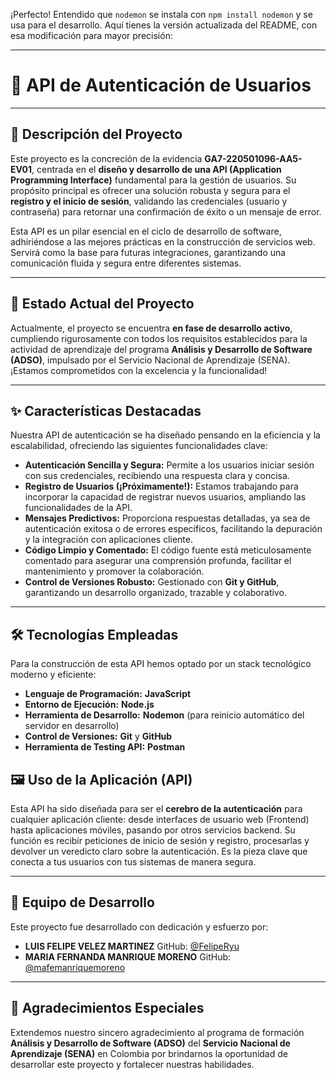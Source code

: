 ¡Perfecto\! Entendido que `nodemon` se instala con `npm install nodemon` y se usa para el desarrollo. Aquí tienes la versión actualizada del README, con esa modificación para mayor precisión:

-----

# 🚀 API de Autenticación de Usuarios

-----

## 📝 Descripción del Proyecto

Este proyecto es la concreción de la evidencia **GA7-220501096-AA5-EV01**, centrada en el **diseño y desarrollo de una API (Application Programming Interface)** fundamental para la gestión de usuarios. Su propósito principal es ofrecer una solución robusta y segura para el **registro y el inicio de sesión**, validando las credenciales (usuario y contraseña) para retornar una confirmación de éxito o un mensaje de error.

Esta API es un pilar esencial en el ciclo de desarrollo de software, adhiriéndose a las mejores prácticas en la construcción de servicios web. Servirá como la base para futuras integraciones, garantizando una comunicación fluida y segura entre diferentes sistemas.

-----

## 🎯 Estado Actual del Proyecto

Actualmente, el proyecto se encuentra **en fase de desarrollo activo**, cumpliendo rigurosamente con todos los requisitos establecidos para la actividad de aprendizaje del programa **Análisis y Desarrollo de Software (ADSO)**, impulsado por el Servicio Nacional de Aprendizaje (SENA). ¡Estamos comprometidos con la excelencia y la funcionalidad\!

-----

## ✨ Características Destacadas

Nuestra API de autenticación se ha diseñado pensando en la eficiencia y la escalabilidad, ofreciendo las siguientes funcionalidades clave:

  * **Autenticación Sencilla y Segura:** Permite a los usuarios iniciar sesión con sus credenciales, recibiendo una respuesta clara y concisa.
  * **Registro de Usuarios (¡Próximamente\!):** Estamos trabajando para incorporar la capacidad de registrar nuevos usuarios, ampliando las funcionalidades de la API.
  * **Mensajes Predictivos:** Proporciona respuestas detalladas, ya sea de autenticación exitosa o de errores específicos, facilitando la depuración y la integración con aplicaciones cliente.
  * **Código Limpio y Comentado:** El código fuente está meticulosamente comentado para asegurar una comprensión profunda, facilitar el mantenimiento y promover la colaboración.
  * **Control de Versiones Robusto:** Gestionado con **Git y GitHub**, garantizando un desarrollo organizado, trazable y colaborativo.

-----

## 🛠️ Tecnologías Empleadas

Para la construcción de esta API hemos optado por un stack tecnológico moderno y eficiente:

  * **Lenguaje de Programación:** **JavaScript**
  * **Entorno de Ejecución:** **Node.js**
  * **Herramienta de Desarrollo:** **Nodemon** (para reinicio automático del servidor en desarrollo)
  * **Control de Versiones:** **Git** y **GitHub**
  * **Herramienta de Testing API:** **Postman**


## 🖼️ Uso de la Aplicación (API)

Esta API ha sido diseñada para ser el **cerebro de la autenticación** para cualquier aplicación cliente: desde interfaces de usuario web (Frontend) hasta aplicaciones móviles, pasando por otros servicios backend. Su función es recibir peticiones de inicio de sesión y registro, procesarlas y devolver un veredicto claro sobre la autenticación. Es la pieza clave que conecta a tus usuarios con tus sistemas de manera segura.

-----

## 👤 Equipo de Desarrollo

Este proyecto fue desarrollado con dedicación y esfuerzo por:

  * **LUIS FELIPE VELEZ MARTINEZ**
    GitHub: [@FelipeRyu](https://www.google.com/search?q=https://github.com/FelipeRyu)
  * **MARIA FERNANDA MANRIQUE MORENO**
    GitHub: [@mafemanriquemoreno](https://www.google.com/search?q=https://github.com/mafemanriquemoreno)

-----

## 📜 Agradecimientos Especiales

Extendemos nuestro sincero agradecimiento al programa de formación **Análisis y Desarrollo de Software (ADSO)** del **Servicio Nacional de Aprendizaje (SENA)** en Colombia por brindarnos la oportunidad de desarrollar este proyecto y fortalecer nuestras habilidades.

